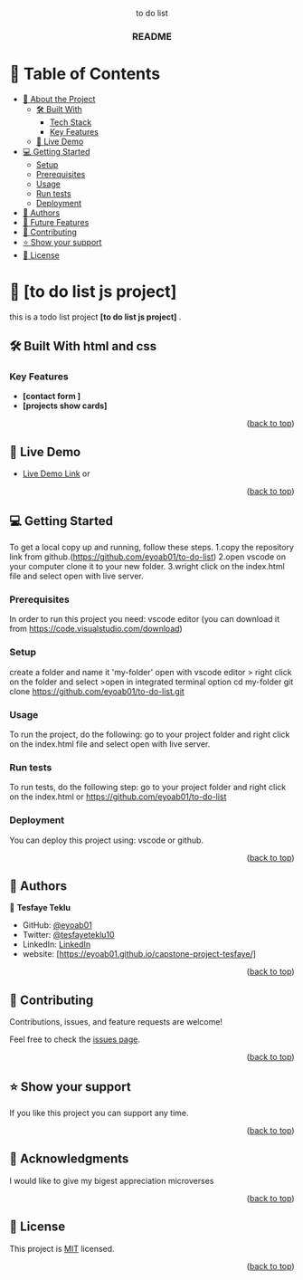 <a name="readme-top"></a>

<div align="center">
to do list
  <h3><b> README </b></h3>

</div>

# 📗 Table of Contents

- [📖 About the Project](#about-project)
  - [🛠 Built With](#built-with)
    - [Tech Stack](#tech-stack)
    - [Key Features](#key-features)
  - [🚀 Live Demo](#live-demo)
- [💻 Getting Started](#getting-started)
  - [Setup](#setup)
  - [Prerequisites](#prerequisites)
  - [Usage](#usage)
  - [Run tests](#run-tests)
  - [Deployment](#triangular_flag_on_post-deployment)
- [👥 Authors](#authors)
- [🔭 Future Features](#future-features)
- [🤝 Contributing](#contributing)
- [⭐️ Show your support](#support)
- [📝 License](#license)


# 📖 [to do list js project] <a name="about-project"></a>
this is a todo list project
**[to do list js project]**  .

## 🛠 Built With <a name="built-with">html and css</a>

### Key Features <a name="key-features"></a>

- **[contact form ]**
- **[projects show cards]**

<p align="right">(<a href="#readme-top">back to top</a>)</p>

## 🚀 Live Demo <a name="live-demo"></a>

- [Live Demo Link](https://eyoab01.github.io/to-do-list/) or 


<p align="right">(<a href="#readme-top">back to top</a>)</p>

## 💻 Getting Started <a name="getting-started"></a>

To get a local copy up and running, follow these steps.
1.copy the repository link from github.(https://github.com/eyoab01/to-do-list)
2.open vscode on your computer clone it to your new folder.
3.wright click on the index.html file and select open with live server.

### Prerequisites

In order to run this project you need:
vscode editor (you can download it from https://code.visualstudio.com/download)

### Setup

create a folder and name it 'my-folder'
open with vscode editor > right click on the folder and select >open in integrated terminal option
cd my-folder
git clone https://github.com/eyoab01/to-do-list.git

### Usage

To run the project, do the following:
go to your project folder and right click on the index.html file and select open with live server.

### Run tests

To run tests, do the following step:
go to your project folder and right click on the index.html or https://github.com/eyoab01/to-do-list

### Deployment

You can deploy this project using:
vscode or github.

<p align="right">(<a href="#readme-top">back to top</a>)</p>

## 👥 Authors <a name="authors"></a>

👤 **Tesfaye Teklu**

- GitHub: [@eyoab01](https://github.com/eyoab01)
- Twitter: [@tesfayeteklu10](https://twitter.com/@tesfayeteklu10)
- LinkedIn: [LinkedIn](https://www.linkedin.com/in/tesfaye-teklu-352067105)
- website: [https://eyoab01.github.io/capstone-project-tesfaye/]


<p align="right">(<a href="#readme-top">back to top</a>)</p>

## 🤝 Contributing <a name="contributing"></a>

Contributions, issues, and feature requests are welcome!

Feel free to check the [issues page](https://github.com/eyoab01/to-do-list/issues).

<p align="right">(<a href="#readme-top">back to top</a>)</p>

## ⭐️ Show your support <a name="support"></a>

If you like this project you can support any time.

<p align="right">(<a href="#readme-top">back to top</a>)</p>

## 🙏 Acknowledgments <a name="acknowledgements"></a>

I would like to give my bigest appreciation microverses

<p align="right">(<a href="#readme-top">back to top</a>)</p>

## 📝 License <a name="license"></a>

This project is [MIT](https://choosealicense.com/licenses/mit/) licensed.

<p align="right">(<a href="#readme-top">back to top</a>)</p>

